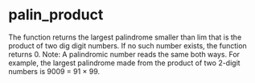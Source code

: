 # palin_product
The function returns the largest palindrome smaller than lim that is the product of two dig digit numbers. If no such number exists, the function returns 0. Note: A palindromic number reads the same both ways. For example, the largest palindrome made from the product of two 2-digit numbers is 9009 = 91 × 99.
